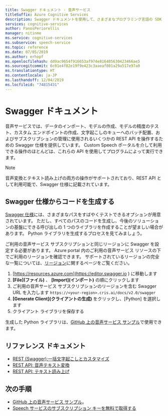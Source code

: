 ```yaml
---
title: Swagger ドキュメント - 音声サービス
titleSuffix: Azure Cognitive Services
description: Swagger ドキュメントを使用して、さまざまなプログラミング言語の SDK を自動生成できます。 Microsoft のサービスの操作はすべて Swagger によってサポートされています
services: cognitive-services
author: PanosPeriorellis
manager: nitinme
ms.service: cognitive-services
ms.subservice: speech-service
ms.topic: reference
ms.date: 07/05/2019
ms.author: erhopf
ms.openlocfilehash: dd9ac9654f916653af974e816485630423466ae5
ms.sourcegitcommit: 6c01e4f82e19f9e423c3aaeaf801a29a517e97a0
ms.translationtype: HT
ms.contentlocale: ja-JP
ms.lasthandoff: 12/04/2019
ms.locfileid: "74815431"
---
```

# <a name="swagger-documentation"></a>Swagger ドキュメント

音声サービスでは、データのインポート、モデルの作成、モデルの精度のテスト、カスタム エンドポイントの作成、文字起こしのキューへのバッチ配置、およびサブスクリプションの管理に使用されるいくつかの REST API を操作するための Swagger 仕様を提供しています。 Custom Speech ポータルを介して利用できる操作のほとんどは、これらの API を使用してプログラムによって実行できます。

> [!NOTE]
> 音声変換とテキスト読み上げの両方の操作がサポートされており、REST API として利用可能で、Swagger 仕様に記載されています。

## <a name="generating-code-from-the-swagger-specification"></a>Swagger 仕様からコードを生成する

[Swagger 仕様](https://cris.ai/swagger/ui/index)には、さまざまなパスをすばやくテストできるオプションが用意されています。 ただし、すべてのパスのコードを生成し、今後のソリューションの基盤にできる呼び出しの 1 つのライブラリを作成することが望ましい場合があります。 Python ライブラリを生成するプロセスを見てみましょう。

ご利用の音声サービス サブスクリプションと同じリージョンに Swagger を設定する必要があります。 Azure portal 内のご利用の音声サービス リソースの下でご利用のリージョンを確認できます。 サポートされているリージョンの完全な一覧については、[リージョン](regions.md)に関するページをご覧ください。

1. [https://resources.azure.com](https://editor.swagger.io ) に移動します
2. **[File]\(ファイル\)** 、 **[Import]\(インポート\)** の順にクリックします
3. ご利用の音声サービス サブスクリプションのリージョンを含む Swagger URL を入力します `https://<your-region>.cris.ai/docs/v2.0/swagger`
4. **[Generate Client]\(クライアントの生成\)** をクリックし、[Python] を選択します
5. クライアント ライブラリを保存する

生成した Python ライブラリは、[GitHub 上の音声サービス サンプル](https://aka.ms/csspeech/samples)で使用できます。

## <a name="reference-docs"></a>リファレンス ドキュメント

* [REST (Swagger):一括文字起こしとカスタマイズ](https://westus.cris.ai/swagger/ui/index)
* [REST API: 音声テキスト変換](rest-speech-to-text.md)
* [REST API: テキスト読み上げ](rest-text-to-speech.md)

## <a name="next-steps"></a>次の手順

* [GitHub 上の音声サービス サンプル](https://aka.ms/csspeech/samples)。
* [Speech サービスのサブスクリプション キーを無料で取得する](get-started.md)
